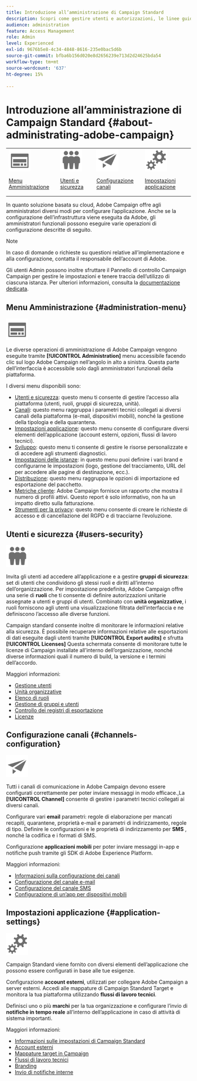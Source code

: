 ```yaml
---
title: Introduzione all’amministrazione di Campaign Standard
description: Scopri come gestire utenti e autorizzazioni, le linee guida per il monitoraggio, le configurazioni specifiche per canale e le linee guida sulle impostazioni delle applicazioni
audience: administration
feature: Access Management
role: Admin
level: Experienced
exl-id: 9676b5e8-4c34-4848-8616-235e0bac5d6b
source-git-commit: bfba6b156d020e8d2656239e713d2d24625bda54
workflow-type: tm+mt
source-wordcount: '637'
ht-degree: 15%

---
```


# Introduzione all’amministrazione di Campaign Standard {#about-administrating-adobe-campaign}

<table>
<tr><td><img src="assets/do-not-localize/icon_menu.svg" width="60px"><p><a href="#administration-menu">Menu Amministrazione</a></p></td>
<td><img src="assets/do-not-localize/icon_users.svg" width="60px"><p><a href="#users-security">Utenti e sicurezza</a></p></td>
<td><img src="assets/do-not-localize/icon_channels.svg" width="60px"><p><a href="#channels-configuration">Configurazione canali</a></p></td>
<td><img src="assets/do-not-localize/icon_settings.svg" width="60px"><p><a href="#application-settings">Impostazioni applicazione</a></p></td></tr>
</table>

In quanto soluzione basata su cloud, Adobe Campaign offre agli amministratori diversi modi per configurare l’applicazione. Anche se la configurazione dell’infrastruttura viene eseguita da Adobe, gli amministratori funzionali possono eseguire varie operazioni di configurazione descritte di seguito.

>[!NOTE]
>
>In caso di domande o richieste su questioni relative all’implementazione e alla configurazione, contatta il responsabile dell’account di Adobe.

Gli utenti Admin possono inoltre sfruttare il Pannello di controllo Campaign Campaign per gestire le impostazioni e tenere traccia dell’utilizzo di ciascuna istanza. Per ulteriori informazioni, consulta la [documentazione dedicata](https://experienceleague.adobe.com/docs/control-panel/using/control-panel-home.html?lang=it).

## Menu Amministrazione {#administration-menu}

<img src="assets/do-not-localize/icon_menu.svg" width="60px">

Le diverse operazioni di amministrazione di Adobe Campaign vengono eseguite tramite **[!UICONTROL Administration]** menu accessibile facendo clic sul logo Adobe Campaign nell’angolo in alto a sinistra. Questa parte dell’interfaccia è accessibile solo dagli amministratori funzionali della piattaforma.

I diversi menu disponibili sono:

* [Utenti e sicurezza](../../administration/using/about-access-management.md): questo menu ti consente di gestire l’accesso alla piattaforma (utenti, ruoli, gruppi di sicurezza, unità).
* [Canali](../../administration/using/about-channel-configuration.md): questo menu raggruppa i parametri tecnici collegati ai diversi canali della piattaforma (e-mail, dispositivi mobili), nonché la gestione della tipologia e della quarantena.
* [Impostazioni applicazione](../../administration/using/external-accounts.md): questo menu consente di configurare diversi elementi dell’applicazione (account esterni, opzioni, flussi di lavoro tecnici).
* [Sviluppo](../../developing/using/data-model-concepts.md): questo menu ti consente di gestire le risorse personalizzate e di accedere agli strumenti diagnostici.
* [Impostazioni delle istanze](../../administration/using/branding.md): in questo menu puoi definire i vari brand e configurarne le impostazioni (logo, gestione del tracciamento, URL del per accedere alle pagine di destinazione, ecc.).
* [Distribuzione](../../automating/using/managing-packages.md): questo menu raggruppa le opzioni di importazione ed esportazione del pacchetto.
* [Metriche cliente](../../audiences/using/active-profiles.md): Adobe Campaign fornisce un rapporto che mostra il numero di profili attivi. Questo report è solo informativo, non ha un impatto diretto sulla fatturazione.
* [Strumenti per la privacy](../../start/using/privacy-management.md): questo menu consente di creare le richieste di accesso e di cancellazione del RGPD e di tracciarne l’evoluzione.

## Utenti e sicurezza {#users-security}

<img src="assets/do-not-localize/icon_users.svg"  width="60px">

Invita gli utenti ad accedere all’applicazione e a gestire **gruppi di sicurezza**: set di utenti che condividono gli stessi ruoli e diritti all’interno dell’organizzazione. Per impostazione predefinita, Adobe Campaign offre una serie di **ruoli** che ti consente di definire autorizzazioni unitarie assegnate a utenti e gruppi di utenti. Combinato con **unità organizzative**, i ruoli forniscono agli utenti una visualizzazione filtrata dell’interfaccia e ne definiscono l’accesso alle diverse funzioni.

Campaign standard consente inoltre di monitorare le informazioni relative alla sicurezza. È possibile recuperare informazioni relative alle esportazioni di dati eseguite dagli utenti tramite **[!UICONTROL Export audits]** e sfrutta **[!UICONTROL Licenses]** Questa schermata consente di monitorare tutte le licenze di Campaign installate all’interno dell’organizzazione, nonché diverse informazioni quali il numero di build, la versione e i termini dell’accordo.

Maggiori informazioni:

* [Gestione utenti](../../administration/using/users-management.md)
* [Unità organizzative](../../administration/using/organizational-units.md)
* [Elenco di ruoli](../../administration/using/list-of-roles.md)
* [Gestione di gruppi e utenti](../../administration/using/managing-groups-and-users.md)
* [Controllo dei registri di esportazione](../../administration/using/auditing-export-logs.md)
* [Licenze](../../administration/using/licenses.md)

## Configurazione canali {#channels-configuration}

<img src="assets/do-not-localize/icon_channels.svg" width="60px">

Tutti i canali di comunicazione in Adobe Campaign devono essere configurati correttamente per poter inviare messaggi in modo efficace.,La **[!UICONTROL Channel]**  consente di gestire i parametri tecnici collegati ai diversi canali.

Configurare vari **email** parametri: regole di elaborazione per mancati recapiti, quarantene, proprietà e-mail e parametri di indirizzamento, regole di tipo. Definire le configurazioni e le proprietà di indirizzamento per **SMS** , nonché la codifica e i formati di SMS.

Configurazione **applicazioni mobili** per poter inviare messaggi in-app e notifiche push tramite gli SDK di Adobe Experience Platform.

Maggiori informazioni:

* [Informazioni sulla configurazione dei canali](../../administration/using/about-channel-configuration.md)
* [Configurazione del canale e-mail](../../administration/using/configuring-email-channel.md)
* [Configurazione del canale SMS](../../administration/using/configuring-sms-channel.md)
* [Configurazione di un’app per dispositivi mobili](../../administration/using/configuring-a-mobile-application.md)

## Impostazioni applicazione {#application-settings}

<img src="assets/do-not-localize/icon_settings.svg" width="60px">

Campaign Standard viene fornito con diversi elementi dell’applicazione che possono essere configurati in base alle tue esigenze.

Configurazione **account esterni**, utilizzati per collegare Adobe Campaign a server esterni. Accedi alle mappature di Campaign Standard Target e monitora la tua piattaforma utilizzando **flussi di lavoro tecnici**.

Definisci uno o più **marchi** per la tua organizzazione e configurare l’invio di **notifiche in tempo reale** all’interno dell’applicazione in caso di attività di sistema importanti.

Maggiori informazioni:

* [Informazioni sulle impostazioni di Campaign Standard](../../administration/using/about-campaign-standard-settings.md)
* [Account esterni](../../administration/using/external-accounts.md)
* [Mappature target in Campaign](../../administration/using/target-mappings-in-campaign.md)
* [Flussi di lavoro tecnici](../../administration/using/technical-workflows.md)
* [Branding](../../administration/using/branding.md)
* [Invio di notifiche interne](../../administration/using/sending-internal-notifications.md)
